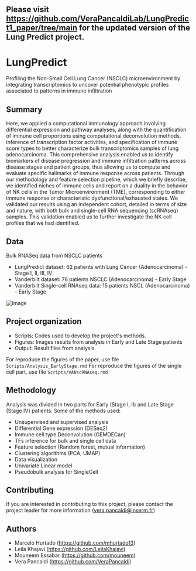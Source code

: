 ## Please visit https://github.com/VeraPancaldiLab/LungPredict1_paper/tree/main for the updated version of the Lung Predict project.

# LungPredict 

Profiling the Non-Small Cell Lung Cancer (NSCLC) microenvironment by integrating transcriptomics to uncover potential  phenotypic profiles associated to patterns in immune infiltration

## Summary
Here, we applied a computational immunology approach involving differential expression and pathway analyses, along with the quantification of immune cell proportions using computational deconvolution methods, inference of transcription factor activities, and specification of immune score types to better characterize bulk transcriptomics samples of lung adenocarcinoma. This comprehensive analysis enabled us to identify biomarkers of disease progression and immune infiltration patterns across disease stages and patient groups, thus allowing us to compute and evaluate specific hallmarks of immune response across patients. Through our methodology and feature selection pipeline, which we briefly describe, we identified niches of immune cells and report on a duality in the behavior of NK cells in the Tumor Microenvironment (TME), corresponding to either immune response or characteristic dysfunctional/exhausted states. We validated our results using an independent cohort, detailed in terms of size and nature, with both bulk and single-cell RNA sequencing (scRNAseq) samples. This validation enabled us to further investigate the NK cell profiles that we had identified.


## Data 
Bulk RNASeq data from NSCLC patients 
- LungPredict dataset: 62 patients with Lung Cancer (Adenocarcinoma) - Stage I, II, III, IV
- Vanderbilt dataset: 76 patients NSCLC (Adenocarcinoma) - Early Stage
- Vanderbilt Single-cell RNAseq data: 15 patients NSCL (Adenocarcinoma) - Early Stage

![image](https://github.com/VeraPancaldiLab/LungPredict1/assets/37853385/2641fa06-91e4-46f5-bc6f-4f83baacb035)

## Project organization
- Scripts: Codes used to develop the project's methods. 
- Figures: Images results from analysis in Early and Late Stage patients
- Output: Result files from analysis.
  
For reproduce the figures of the paper, use file `Scripts/Analysis_EarlyStage.rmd`
For reproduce the figures of the single cell part, use file `Scripts/VANscRNAseq.rmd`

## Methodology
Analysis was divided in two parts for Early (Stage I, II) and Late Stage (Stage IV) patients. Some of the methods used:
- Unsupervised and supervised analysis
- Differential Gene expression (DESeq2)
- Immune cell type Deconvolution (GEMDECan)
- TFs inference for bulk and single cell data 
- Feature selection (Random forest, mutual information)
- Clustering algorithms (PCA, UMAP)
- Data visualization
- Univariate Linear model 
- Pseudobulk analysis for SingleCell
  
## Contributing
If you are interested in contributing to this project, please contact the project leader for more information (vera.pancaldi@inserm.fr)

## Authors
- Marcelo Hurtado (https://github.com/mhurtado13)
- Leila Khajavi (https://github.com/LeilaKhajavi)
- Mouneem Essabar (https://github.com/mouneem)
- Vera Pancaldi (https://github.com/VeraPancaldi)


